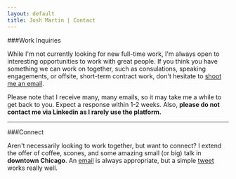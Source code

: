 ```yaml
---
layout: default
title: Josh Martin | Contact
---
```


###Work Inquiries

While I'm not currently looking for new full-time work, I'm always open to interesting opportunities to work with great people. If you think you have something we can work on together, such as consulations, speaking engagements, or offsite, short-term contract work, don't hesitate to [shoot me an email](mailto:hellojoshmartin@gmail.com).

Please note that I receive many, many emails, so it may take me a while to get back to you. Expect a response within 1-2 weeks. Also, **please do not contact me via Linkedin as I rarely use the platform.**

---   

###Connect

Aren't necessarily looking to work together, but want to connect? I extend the offer of coffee, scones, and some amazing small (or big) talk in **downtown Chicago**. An [email](mailto:hellojoshmartin@gmail.com) is always appropriate, but a simple [tweet](http://www.twitter.com/jawsmartin) works really well.       

